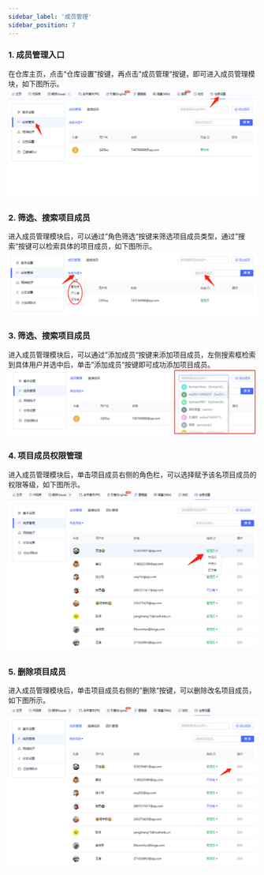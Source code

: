 ```yaml
---
sidebar_label: '成员管理'      
sidebar_position: 7     
---
```

### **1. 成员管理入口**
在仓库主页，点击“仓库设置”按键，再点击”成员管理“按键，即可进入成员管理模块，如下图所示。
![](../../static/img/代码库管理/成员管理/成员管理入口.png)<br/>
 
### **2. 筛选、搜索项目成员**
进入成员管理模块后，可以通过”角色筛选“按键来筛选项目成员类型，通过”搜索“按键可以检索具体的项目成员，如下图所示。
![](../../static/img/代码库管理/成员管理/筛选、搜索项目成员.png)<br/>
  
### **3. 筛选、搜索项目成员**
进入成员管理模块后，可以通过”添加成员“按键来添加项目成员，左侧搜索框检索到具体用户并选中后，单击”添加成员“按键即可成功添加项目成员。
![](../../static/img/代码库管理/成员管理/添加成员.png)<br/>
  
### **4. 项目成员权限管理**
进入成员管理模块后，单击项目成员右侧的角色栏，可以选择赋予该名项目成员的权限等级，如下图所示。
![](../../static/img/代码库管理/成员管理/项目成员权限管理.png)<br/>
  
### **5. 删除项目成员**
进入成员管理模块后，单击项目成员右侧的”删除“按键，可以删除改名项目成员，如下图所示。
![](../../static/img/代码库管理/成员管理/删除项目成员.png)<br/>
